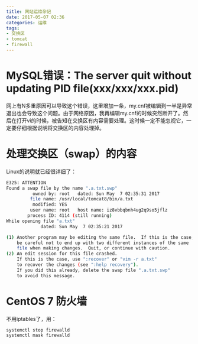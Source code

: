 ```yaml
---
title: 网站运维杂记
date: 2017-05-07 02:36
categories: 运维
tags: 
- 交换区
- tomcat
- firewall
---
```


# MySQL错误：The server quit without updating PID file(xxx/xxx/xxx.pid)
网上有N多重原因可以导致这个错误，这里增加一条，my.cnf被编辑到一半是异常退出也会导致这个问题。由于网络原因，我再编辑my.cnf的时候突然断开了。然后在打开vi的时候，被告知在交换区有内容需要处理。这时候一定不能忽视它，一定要仔细根据说明将交换区的内容处理掉。

# 处理交换区（swap）的内容
Linux的说明就已经很详细了：
```bash
E325: ATTENTION
Found a swap file by the name ".a.txt.swp"
          owned by: root   dated: Sun May  7 02:35:31 2017
         file name: /usr/local/tomcat8/bin/a.txt
          modified: YES
         user name: root   host name: iz8vbbqbnh4ug2q9so5jflz
        process ID: 4114 (still running)
While opening file "a.txt"
             dated: Sun May  7 02:35:21 2017

(1) Another program may be editing the same file.  If this is the case,
    be careful not to end up with two different instances of the same
    file when making changes.  Quit, or continue with caution.
(2) An edit session for this file crashed.
    If this is the case, use ":recover" or "vim -r a.txt"
    to recover the changes (see ":help recovery").
    If you did this already, delete the swap file ".a.txt.swp"
    to avoid this message.

```


# CentOS 7 防火墙
不用iptables了，用：
```bash
systemctl stop firewalld
systemctl mask firewalld
```
